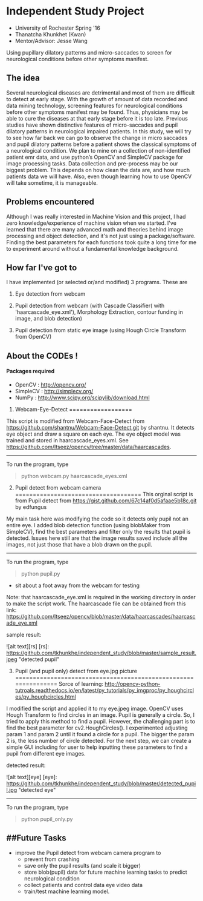 # Independent Study Project
- University of Rochester Spring '16
- Thanatcha Khunkhet (Kwan)
- Mentor/Advisor: Jesse Wang

Using pupillary dilatory patterns and micro-saccades to screen for neurological conditions before other symptoms manifest.

## The idea
Several neurological diseases are detrimental and most of them are difficult to detect at early stage. With the growth of amount of data recorded and data mining technology, screening features for neurological conditions before other symptoms manifest may be found. Thus, physicians may be able to cure the diseases at that early stage before it is too late. Previous studies have shown distinctive features of micro-saccades and pupil dilatory patterns in neurological impaired patients. In this study, we will try to see how far back we can go to observe the change in micro saccades and pupil dilatory patterns before a patient shows the classical symptoms of a neurological condition. We plan to mine on a collection of non-identified patient emr data, and use python’s OpenCV and SimpleCV package for image processing tasks. Data collection and pre-process may be our biggest problem. This depends on how clean the data are, and how much patients data we will have. Also, even though learning how to use OpenCV will take sometime, it is manageable.

## Problems encountered
Although I was really interested in Machine Vision and this project, I had zero knowledge/experience of machine vision when we started. I've learned that there are many advanced math and theories behind image processing and object detection, and it's not just using a package/software. Finding the best parameters for each functions took quite a long time for me to experiment around without a fundamental knowledge background.


## How far I've got to
I have implemented (or selected or/and modified) 3 programs. These are 

1. Eye detection from webcam

2. Pupil detection from webcam (with Cascade Classifier( with 'haarcascade_eye.xml'), Morphology Extraction, contour funding in image, and blob detection)

3. Pupil detection from static eye image (using Hough Circle Transform from OpenCV)


## About the CODEs !

#### Packages required
- OpenCV : http://opencv.org/
- SimpleCV : http://simplecv.org/
- NumPy : http://www.scipy.org/scipylib/download.html

1. Webcam-Eye-Detect
==================

This script is modified from Webcam-Face-Detect from https://github.com/shantnu/Webcam-Face-Detect.git by shantnu.
It detects eye object and draw a square on each eye. The eye object model was trained and stored in haarcascade_eyes.xml. See https://github.com/Itseez/opencv/tree/master/data/haarcascades. 

------------------------------------------------------------------------------------------------

To run the program, type

> python webcam.py haarcascade_eyes.xml


2. Pupil detect from webcam camera
====================================
This orginal script is from Pupil detect from https://gist.github.com/67c14af0d5afaae5b18c.git by edfungus

My main task here was modifying the code so it detects only pupil not an entire eye. I added blob detection function (using blobMaker from SimpleCV), find the best parameters and filter only the results that pupil is detected. 
Issues here still are that the image results saved include all the images, not just those that have a blob drawn on the pupil. 

------------------------------------------------------------------------------------------------

To run the program, type

> python pupil.py

- sit about a foot away from the webcam for testing 

Note: that haarcascade_eye.xml is required in the working directory in order to make the script work.
The haarcascade file can be obtained from this link: https://github.com/Itseez/opencv/blob/master/data/haarcascades/haarcascade_eye.xml

sample result: 

![alt text][rs]
[rs]: https://github.com/tkhunkhe/independent_study/blob/master/sample_result.jpeg "detected pupil"



3. Pupil (and pupil only) detect from eye.jpg picture
===============================================================
Sorce of learning: http://opencv-python-tutroals.readthedocs.io/en/latest/py_tutorials/py_imgproc/py_houghcircles/py_houghcircles.html

I modified the script and applied it to my eye.jpeg image. OpenCV uses Hough Transform to find circles in an image. Pupil is generally a circle. So, I tried to apply this method to find a pupil. However, the challenging part is to find the best parameter for cv2.HoughCircles(). I experimented adjusting param 1 and param 2 until it found a circle for a pupil. The bigger the param 2 is, the less number of circle detected. For the next step, we can create a simple GUI including for user to help inputting these parameters to find a pupil from different eye images.

detected result: 

![alt text][eye]
[eye]: https://github.com/tkhunkhe/independent_study/blob/master/detected_pupil.jpg "detected eye"


------------------------------------------------------------------------------------------------

To run the program, type

> python pupil_only.py


##Future Tasks
-----------------
- improve the Pupil detect from webcam camera program to 
	- prevent from crashing
	- save only the pupil results (and scale it bigger)
	- store blob(pupil) data for future machine learning tasks to predict neurological condition
	- collect patients and control data eye video data
	- train/test machine learning model.